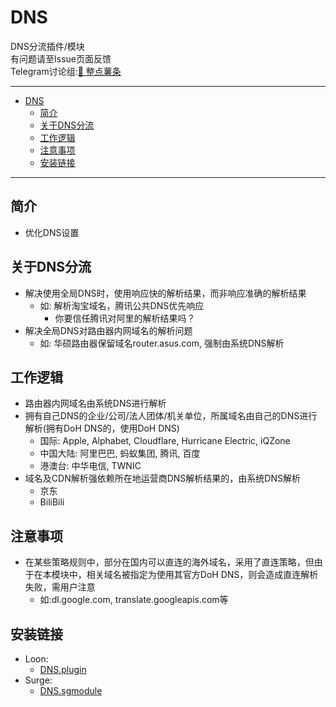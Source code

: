 # DNS
DNS分流插件/模块   
有问题请至Issue页面反馈  
Telegram讨论组:[🍟 整点薯条](https://t.me/GetSomeFries)  

---

- [DNS](#dns)
  - [简介](#简介)
  - [关于DNS分流](#关于dns分流)
  - [工作逻辑](#工作逻辑)
  - [注意事项](#注意事项)
  - [安装链接](#安装链接)

---
## 简介
  * 优化DNS设置

## 关于DNS分流
  * 解决使用全局DNS时，使用响应快的解析结果，而非响应准确的解析结果
    * 如: 解析淘宝域名，腾讯公共DNS优先响应
      * 你要信任腾讯对阿里的解析结果吗？
  * 解决全局DNS对路由器内网域名的解析问题
    * 如: 华硕路由器保留域名router.asus.com, 强制由系统DNS解析

## 工作逻辑
  * 路由器内网域名由系统DNS进行解析
  * 拥有自己DNS的企业/公司/法人团体/机关单位，所属域名由自己的DNS进行解析(拥有DoH DNS的，使用DoH DNS)
    * 国际: Apple, Alphabet, Cloudflare, Hurricane Electric, iQZone
    * 中国大陆: 阿里巴巴, 蚂蚁集团, 腾讯, 百度
    * 港澳台: 中华电信, TWNIC
  * 域名及CDN解析强依赖所在地运营商DNS解析结果的，由系统DNS解析
    * 京东
    * BiliBili

## 注意事项
  * 在某些策略规则中，部分在国内可以直连的海外域名，采用了直连策略，但由于在本模块中，相关域名被指定为使用其官方DoH DNS，则会造成直连解析失败，需用户注意
    * 如:dl.google.com, translate.googleapis.com等

## 安装链接
  * Loon:
    * [DNS.plugin](./DNS.plugin?raw=true "🌐 DNS for Router and Companys")
  * Surge:
    * [DNS.sgmodule](./DNS.sgmodule?raw=true "🌐 DNS for Router and Companys")
